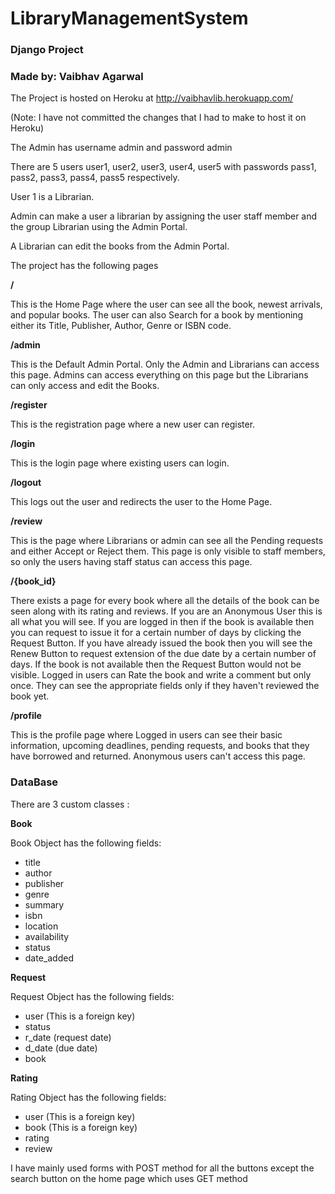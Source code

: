 # LibraryManagementSystem

### Django Project

### Made by: Vaibhav Agarwal

The Project is hosted on Heroku at http://vaibhavlib.herokuapp.com/

(Note: I have not committed the changes that I had to make to host it on Heroku)

The Admin has username admin and password admin

There are 5 users user1, user2, user3, user4, user5 with passwords pass1, pass2, pass3, pass4, pass5 respectively.

User 1 is a Librarian.

Admin can make a user a librarian by assigning the user staff member and the group Librarian using the Admin Portal.

A Librarian can edit the books from the Admin Portal.

The project has the following pages

**/**

This is the Home Page where the user can see all the book, newest arrivals, and popular books. The user can also 
Search for a book by mentioning either its Title, Publisher, Author, Genre or ISBN code.

**/admin**

This is the Default Admin Portal. Only the Admin and Librarians can access this page. Admins can access everything on
this page but the Librarians can only access and edit the Books.

**/register**

This is the registration page where a new user can register.

**/login**

This is the login page where existing users can login.

**/logout**

This logs out the user and redirects the user to the Home Page.

**/review**

This is the page where Librarians or admin can see all the Pending requests and either Accept or Reject them.
This page is only visible to staff members, so only the users having staff status can access this page.

**/{book_id}**

There exists a page for every book where all the details of the book can be seen along with its rating and reviews.
If you are an Anonymous User this is all what you will see. If you are logged in then if the book is available then 
you can request to issue it for a certain number of days by clicking the Request Button. If you have already issued
the book then you will see the Renew Button to request extension of the due date by a certain number of days. If the book 
is not available then the Request Button would not be visible. Logged in users can Rate the book and write a comment but only once.
They can see the appropriate fields only if they haven't reviewed the book yet.

**/profile**

This is the profile page where Logged in users can see their basic information, upcoming deadlines, pending requests, 
and books that they have borrowed and returned. Anonymous users can't access this page.

### **DataBase**

There are 3 custom classes :

**Book**

Book Object has the following fields:
* title
* author
* publisher
* genre
* summary
* isbn
* location
* availability
* status
* date_added


**Request**

Request Object has the following fields:
* user (This is a foreign key)
* status
* r_date (request date)
* d_date (due date)
* book

**Rating**

Rating Object has the following fields:
* user (This is a foreign key)
* book (This is a foreign key)
* rating
* review


I have mainly used forms with POST method for all the buttons except the search button on the home page which uses GET method

